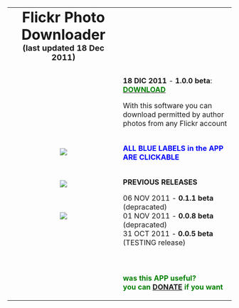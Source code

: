 <table width='100%'>

<tr>
<td align='center'>
<b><font size='6'>Flickr Photo Downloader</font></b><br />
<b><font size='4'>(last updated 18 Dec 2011)</font></b>
</td>
</tr>

<tr>
<td align='center'>
<br />
</td>
</tr>

<tr>
<td align='center'>
<a href='http://code.google.com/p/flickr-photo-downloader/downloads/list'>
<img src='http://desmatron.altervista.org/pages/softwares/fpd/v100beta/screenshots/fpd1.jpg' /></a>

<br /><br />
<a href='http://code.google.com/p/flickr-photo-downloader/downloads/list'>
<img src='http://desmatron.altervista.org/pages/softwares/fpd/v100beta/screenshots/opening_folder1.jpg' /></a>

<br /><br />
<a href='http://code.google.com/p/flickr-photo-downloader/downloads/list'>
<img src='http://desmatron.altervista.org/pages/softwares/fpd/v100beta/screenshots/manual2.jpg' /></a>

</td>

<td valign='top'>
<b>18 DIC 2011</b> - <b>1.0.0 beta</b>: <a href='http://code.google.com/p/flickr-photo-downloader/downloads/detail?name=fpd_1.0.0_beta.zip&can=2&q=#makechanges'><b><font color='green'>DOWNLOAD</font></b></a>

With this software you can download permitted by author photos from any Flickr account <br /><br />

<b><font color='blue'>ALL BLUE LABELS in the APP ARE CLICKABLE</font></b><br /><br />

<b>PREVIOUS RELEASES</b>

06 NOV 2011 - <b>0.1.1 beta</b> (depracated) <br />
01 NOV 2011 - <b>0.0.8 beta</b> (depracated) <br />
31 OCT 2011 - <b>0.0.5 beta</b> (TESTING release)<br>
<br>
<br /><br />
<font color='green'><b>
was this APP useful? <br />
you can <a href='http://desmatron.altervista.org/pages/softwares/fpd/fpd_donate.php'>DONATE</a> if you want<br>
</b></font>


</td>




</tr>

</table>




